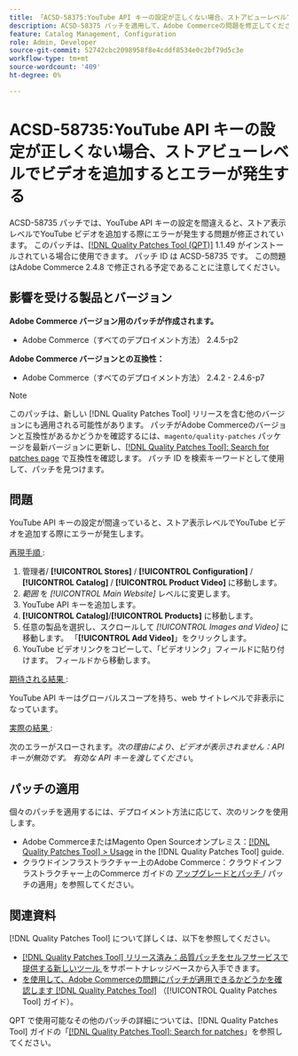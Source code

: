 ```yaml
---
title: 「ACSD-58375:YouTube API キーの設定が正しくない場合、ストアビューレベルでビデオを追加するとエラーが発生する」
description: ACSD-58375 パッチを適用して、Adobe Commerceの問題を修正してください。この問題では、誤ったYouTube API キー設定が、ストア表示レベルでYouTube ビデオを追加する際にエラーが発生します。
feature: Catalog Management, Configuration
role: Admin, Developer
source-git-commit: 52742cbc2098958f8e4cddf8534e0c2bf79d5c3e
workflow-type: tm+mt
source-wordcount: '409'
ht-degree: 0%

---
```


# ACSD-58735:YouTube API キーの設定が正しくない場合、ストアビューレベルでビデオを追加するとエラーが発生する

ACSD-58735 パッチでは、YouTube API キーの設定を間違えると、ストア表示レベルでYouTube ビデオを追加する際にエラーが発生する問題が修正されています。 このパッチは、[[!DNL Quality Patches Tool (QPT)]](https://experienceleague.adobe.com/en/docs/commerce-knowledge-base/kb/announcements/commerce-announcements/magento-quality-patches-released-new-tool-to-self-serve-quality-patches) 1.1.49 がインストールされている場合に使用できます。 パッチ ID は ACSD-58735 です。 この問題はAdobe Commerce 2.4.8 で修正される予定であることに注意してください。

## 影響を受ける製品とバージョン

**Adobe Commerce バージョン用のパッチが作成されます。**

* Adobe Commerce（すべてのデプロイメント方法） 2.4.5-p2

**Adobe Commerce バージョンとの互換性：**

* Adobe Commerce（すべてのデプロイメント方法） 2.4.2 - 2.4.6-p7

>[!NOTE]
>
>このパッチは、新しい [!DNL Quality Patches Tool] リリースを含む他のバージョンにも適用される可能性があります。 パッチがAdobe Commerceのバージョンと互換性があるかどうかを確認するには、`magento/quality-patches` パッケージを最新バージョンに更新し、[[!DNL Quality Patches Tool]: Search for patches page](https://experienceleague.adobe.com/tools/commerce-quality-patches/index.html) で互換性を確認します。 パッチ ID を検索キーワードとして使用して、パッチを見つけます。

## 問題

YouTube API キーの設定が間違っていると、ストア表示レベルでYouTube ビデオを追加する際にエラーが発生します。

<u> 再現手順 </u>:

1. 管理者/ **[!UICONTROL Stores]** / **[!UICONTROL Configuration]** / **[!UICONTROL Catalog]** / **[!UICONTROL Product Video]** に移動します。
1. *範囲* を *[!UICONTROL Main Website]* レベルに変更します。
1. YouTube API キーを追加します。
1. **[!UICONTROL Catalog]**/**[!UICONTROL Products]** に移動します。
1. 任意の製品を選択し、スクロールして *[!UICONTROL Images and Video]* に移動します。 「**[!UICONTROL Add Video]**」をクリックします。
1. YouTube ビデオリンクをコピーして、「ビデオリンク」フィールドに貼り付けます。 フィールドから移動します。

<u> 期待される結果 </u>:

YouTube API キーはグローバルスコープを持ち、web サイトレベルで非表示になっています。

<u> 実際の結果 </u>:

次のエラーがスローされます。*次の理由により、ビデオが表示されません：API キーが無効です。 有効な API キーを渡してください*。

## パッチの適用

個々のパッチを適用するには、デプロイメント方法に応じて、次のリンクを使用します。

* Adobe CommerceまたはMagento Open Sourceオンプレミス：[[!DNL Quality Patches Tool] > Usage](https://experienceleague.adobe.com/docs/commerce-operations/tools/quality-patches-tool/usage.html) in the [!DNL Quality Patches Tool] guide.
* クラウドインフラストラクチャー上のAdobe Commerce：クラウドインフラストラクチャー上のCommerce ガイドの [ アップグレードとパッチ ](https://experienceleague.adobe.com/docs/commerce-cloud-service/user-guide/develop/upgrade/apply-patches.html)/ パッチの適用」を参照してください。

## 関連資料

[!DNL Quality Patches Tool] について詳しくは、以下を参照してください。

* [[!DNL Quality Patches Tool]  リリース済み：品質パッチをセルフサービスで提供する新しいツール ](https://experienceleague.adobe.com/en/docs/commerce-knowledge-base/kb/announcements/commerce-announcements/magento-quality-patches-released-new-tool-to-self-serve-quality-patches) をサポートナレッジベースから入手できます。
* [ を使用して、Adobe Commerceの問題にパッチが適用できるかどうかを確認します  [!DNL Quality Patches Tool]](/help/tools/quality-patches-tool/patches-available-in-qpt/check-patch-for-magento-issue-with-magento-quality-patches.md) （[!UICONTROL Quality Patches Tool] ガイド）。


QPT で使用可能なその他のパッチの詳細については、[!DNL Quality Patches Tool] ガイドの「[[!DNL Quality Patches Tool]: Search for patches](https://experienceleague.adobe.com/tools/commerce-quality-patches/index.html)」を参照してください。
